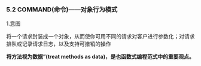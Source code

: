 ### 5.2 COMMAND(命令)——对象行为模式

1.意图

将一个请求封装成一个对象，从而使你可用不同的请求对客户进行参数化；对请求排队或记录请求日志，以及支持可撤销的操作

**将方法视为数据”(treat methods as data)，是也函数式编程范式中的重要观点。**